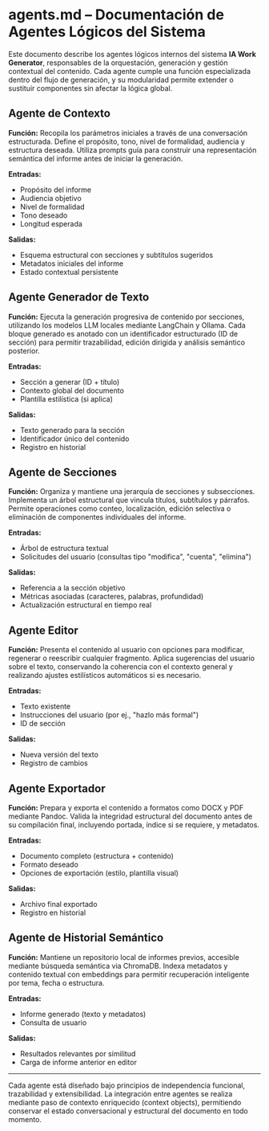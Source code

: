 # agents.md – Documentación de Agentes Lógicos del Sistema

Este documento describe los agentes lógicos internos del sistema **IA Work Generator**, responsables de la orquestación, generación y gestión contextual del contenido. Cada agente cumple una función especializada dentro del flujo de generación, y su modularidad permite extender o sustituir componentes sin afectar la lógica global.

## Agente de Contexto

**Función:** Recopila los parámetros iniciales a través de una conversación estructurada. Define el propósito, tono, nivel de formalidad, audiencia y estructura deseada. Utiliza prompts guía para construir una representación semántica del informe antes de iniciar la generación.

**Entradas:**

* Propósito del informe
* Audiencia objetivo
* Nivel de formalidad
* Tono deseado
* Longitud esperada

**Salidas:**

* Esquema estructural con secciones y subtítulos sugeridos
* Metadatos iniciales del informe
* Estado contextual persistente

## Agente Generador de Texto

**Función:** Ejecuta la generación progresiva de contenido por secciones, utilizando los modelos LLM locales mediante LangChain y Ollama. Cada bloque generado es anotado con un identificador estructurado (ID de sección) para permitir trazabilidad, edición dirigida y análisis semántico posterior.

**Entradas:**

* Sección a generar (ID + título)
* Contexto global del documento
* Plantilla estilística (si aplica)

**Salidas:**

* Texto generado para la sección
* Identificador único del contenido
* Registro en historial

## Agente de Secciones

**Función:** Organiza y mantiene una jerarquía de secciones y subsecciones. Implementa un árbol estructural que vincula títulos, subtítulos y párrafos. Permite operaciones como conteo, localización, edición selectiva o eliminación de componentes individuales del informe.

**Entradas:**

* Árbol de estructura textual
* Solicitudes del usuario (consultas tipo "modifica", "cuenta", "elimina")

**Salidas:**

* Referencia a la sección objetivo
* Métricas asociadas (caracteres, palabras, profundidad)
* Actualización estructural en tiempo real

## Agente Editor

**Función:** Presenta el contenido al usuario con opciones para modificar, regenerar o reescribir cualquier fragmento. Aplica sugerencias del usuario sobre el texto, conservando la coherencia con el contexto general y realizando ajustes estilísticos automáticos si es necesario.

**Entradas:**

* Texto existente
* Instrucciones del usuario (por ej., "hazlo más formal")
* ID de sección

**Salidas:**

* Nueva versión del texto
* Registro de cambios

## Agente Exportador

**Función:** Prepara y exporta el contenido a formatos como DOCX y PDF mediante Pandoc. Valida la integridad estructural del documento antes de su compilación final, incluyendo portada, índice si se requiere, y metadatos.

**Entradas:**

* Documento completo (estructura + contenido)
* Formato deseado
* Opciones de exportación (estilo, plantilla visual)

**Salidas:**

* Archivo final exportado
* Registro en historial

## Agente de Historial Semántico

**Función:** Mantiene un repositorio local de informes previos, accesible mediante búsqueda semántica via ChromaDB. Indexa metadatos y contenido textual con embeddings para permitir recuperación inteligente por tema, fecha o estructura.

**Entradas:**

* Informe generado (texto y metadatos)
* Consulta de usuario

**Salidas:**

* Resultados relevantes por similitud
* Carga de informe anterior en editor

---

Cada agente está diseñado bajo principios de independencia funcional, trazabilidad y extensibilidad. La integración entre agentes se realiza mediante paso de contexto enriquecido (context objects), permitiendo conservar el estado conversacional y estructural del documento en todo momento.

